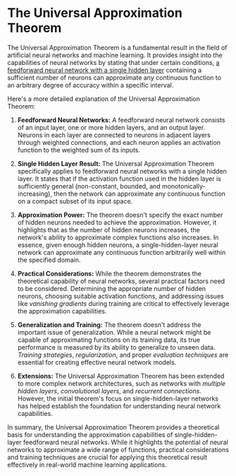 # The Universal Approximation Theorem

The Universal Approximation Theorem is a fundamental result in the field of artificial neural networks and machine learning. It provides insight into the capabilities of neural networks by stating that under certain conditions, [a feedforward neural network with a single hidden layer](0.%20Understanding%20Deep%20Learning.md##Shallow%20Neural%20Networks) containing a sufficient number of neurons can approximate any continuous function to an arbitrary degree of accuracy within a specific interval.

Here's a more detailed explanation of the Universal Approximation Theorem:

1. **Feedforward Neural Networks:** A feedforward neural network consists of an input layer, one or more hidden layers, and an output layer. Neurons in each layer are connected to neurons in adjacent layers through weighted connections, and each neuron applies an activation function to the weighted sum of its inputs.

2. **Single Hidden Layer Result:** The Universal Approximation Theorem specifically applies to feedforward neural networks with a single hidden layer. It states that if the activation function used in the hidden layer is sufficiently general (non-constant, bounded, and monotonically-increasing), then the network can approximate any continuous function on a compact subset of its input space.

3. **Approximation Power:** The theorem doesn't specify the exact number of hidden neurons needed to achieve the approximation. However, it highlights that as the number of hidden neurons increases, the network's ability to approximate complex functions also increases. In essence, given enough hidden neurons, a single-hidden-layer neural network can approximate any continuous function arbitrarily well within the specified domain.

4. **Practical Considerations:** While the theorem demonstrates the theoretical capability of neural networks, several practical factors need to be considered. Determining the appropriate number of hidden neurons, choosing suitable activation functions, and addressing issues like *vanishing gradients* during training are critical to effectively leverage the approximation capabilities.

5. **Generalization and Training:** The theorem doesn't address the important issue of generalization. While a neural network might be capable of approximating functions on its training data, its true performance is measured by its ability to generalize to unseen data. *Training strategies*, *regularization*, and proper *evaluation techniques* are essential for creating effective neural network models.

6. **Extensions:** The Universal Approximation Theorem has been extended to more complex network architectures, such as networks with *multiple hidden layers*, *convolutional layers*, and *recurrent connections*. However, the initial theorem's focus on single-hidden-layer networks has helped establish the foundation for understanding neural network capabilities.

In summary, the Universal Approximation Theorem provides a theoretical basis for understanding the approximation capabilities of single-hidden-layer feedforward neural networks. While it highlights the potential of neural networks to approximate a wide range of functions, practical considerations and training techniques are crucial for applying this theoretical result effectively in real-world machine learning applications.